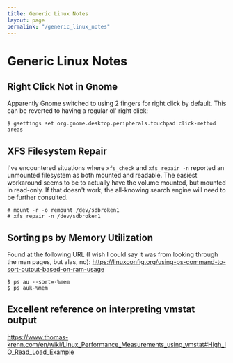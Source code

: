 ```yaml
---
title: Generic Linux Notes
layout: page
permalink: "/generic_linux_notes"
---
```


# Generic Linux Notes

## Right Click Not in Gnome
Apparently Gnome switched to using 2 fingers for right click by default. This can be reverted to having a regular ol' right click:

```shell
$ gsettings set org.gnome.desktop.peripherals.touchpad click-method areas
```

## XFS Filesystem Repair
I've encountered situations where `xfs_check` and `xfs_repair -n` reported an unmounted filesystem as both mounted and readable. 
The easiest workaround seems to be to actually have the volume mounted, but mounted in read-only. If that doesn't work, the all-knowing search engine will need to be further consulted.

```shell
# mount -r -o remount /dev/sdbroken1
# xfs_repair -n /dev/sdbroken1
```
## Sorting ps by Memory Utilization
Found at the following URL (I wish I could say it was from looking through the man pages, but alas, no): https://linuxconfig.org/using-ps-command-to-sort-output-based-on-ram-usage

```shell
$ ps au --sort=-%mem
$ ps auk-%mem
```

## Excellent reference on interpreting vmstat output
https://www.thomas-krenn.com/en/wiki/Linux_Performance_Measurements_using_vmstat#High_IO_Read_Load_Example
